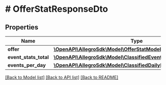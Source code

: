 # # OfferStatResponseDto

## Properties

Name | Type | Description | Notes
------------ | ------------- | ------------- | -------------
**offer** | [**\OpenAPI\AllegroSdk\Model\OfferStatModelDto**](OfferStatModelDto.md) |  | [optional]
**event_stats_total** | [**\OpenAPI\AllegroSdk\Model\ClassifiedEventStat[]**](ClassifiedEventStat.md) |  | [optional]
**events_per_day** | [**\OpenAPI\AllegroSdk\Model\ClassifiedDailyEventStatResponseDto[]**](ClassifiedDailyEventStatResponseDto.md) |  | [optional]

[[Back to Model list]](../../README.md#models) [[Back to API list]](../../README.md#endpoints) [[Back to README]](../../README.md)
